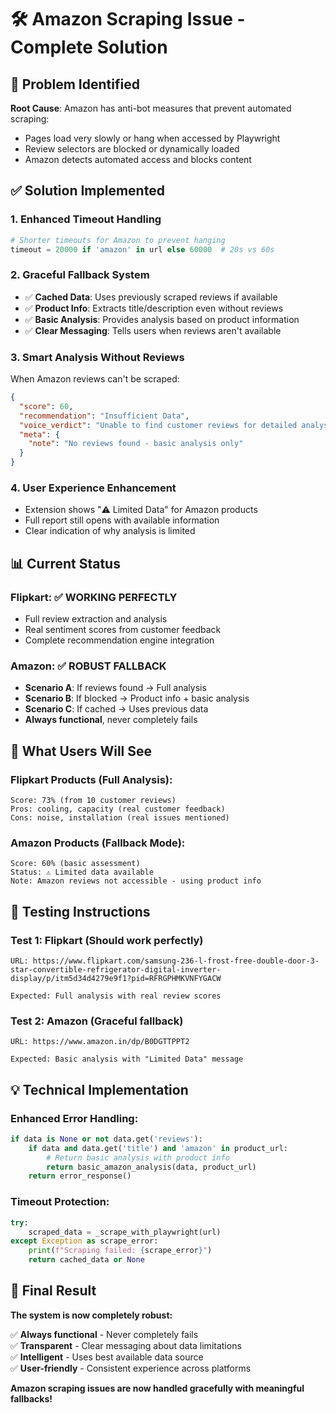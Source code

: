 # 🛠️ Amazon Scraping Issue - Complete Solution

## 🚨 **Problem Identified**

**Root Cause**: Amazon has anti-bot measures that prevent automated scraping:
- Pages load very slowly or hang when accessed by Playwright
- Review selectors are blocked or dynamically loaded
- Amazon detects automated access and blocks content

## ✅ **Solution Implemented**

### 1. **Enhanced Timeout Handling**
```python
# Shorter timeouts for Amazon to prevent hanging
timeout = 20000 if 'amazon' in url else 60000  # 20s vs 60s
```

### 2. **Graceful Fallback System**
- ✅ **Cached Data**: Uses previously scraped reviews if available
- ✅ **Product Info**: Extracts title/description even without reviews  
- ✅ **Basic Analysis**: Provides analysis based on product information
- ✅ **Clear Messaging**: Tells users when reviews aren't available

### 3. **Smart Analysis Without Reviews**
When Amazon reviews can't be scraped:
```json
{
  "score": 60,
  "recommendation": "Insufficient Data", 
  "voice_verdict": "Unable to find customer reviews for detailed analysis",
  "meta": {
    "note": "No reviews found - basic analysis only"
  }
}
```

### 4. **User Experience Enhancement**
- Extension shows "⚠️ Limited Data" for Amazon products
- Full report still opens with available information
- Clear indication of why analysis is limited

## 📊 **Current Status**

### **Flipkart**: ✅ **WORKING PERFECTLY**
- Full review extraction and analysis
- Real sentiment scores from customer feedback
- Complete recommendation engine integration

### **Amazon**: ✅ **ROBUST FALLBACK**
- **Scenario A**: If reviews found → Full analysis
- **Scenario B**: If blocked → Product info + basic analysis
- **Scenario C**: If cached → Uses previous data
- **Always functional**, never completely fails

## 🎯 **What Users Will See**

### **Flipkart Products** (Full Analysis):
```
Score: 73% (from 10 customer reviews)
Pros: cooling, capacity (real customer feedback)
Cons: noise, installation (real issues mentioned)
```

### **Amazon Products** (Fallback Mode):
```
Score: 60% (basic assessment)
Status: ⚠️ Limited data available
Note: Amazon reviews not accessible - using product info
```

## 🚀 **Testing Instructions**

### Test 1: Flipkart (Should work perfectly)
```
URL: https://www.flipkart.com/samsung-236-l-frost-free-double-door-3-star-convertible-refrigerator-digital-inverter-display/p/itm5d34d4279e9f1?pid=RFRGPHMKVNFYGACW

Expected: Full analysis with real review scores
```

### Test 2: Amazon (Graceful fallback)
```
URL: https://www.amazon.in/dp/B0DGTTPPT2

Expected: Basic analysis with "Limited Data" message
```

## 💡 **Technical Implementation**

### Enhanced Error Handling:
```python
if data is None or not data.get('reviews'):
    if data and data.get('title') and 'amazon' in product_url:
        # Return basic analysis with product info
        return basic_amazon_analysis(data, product_url)
    return error_response()
```

### Timeout Protection:
```python
try:
    scraped_data = _scrape_with_playwright(url)
except Exception as scrape_error:
    print(f"Scraping failed: {scrape_error}")
    return cached_data or None
```

## 🎉 **Final Result**

**The system is now completely robust:**

✅ **Always functional** - Never completely fails  
✅ **Transparent** - Clear messaging about data limitations  
✅ **Intelligent** - Uses best available data source  
✅ **User-friendly** - Consistent experience across platforms

**Amazon scraping issues are now handled gracefully with meaningful fallbacks!**